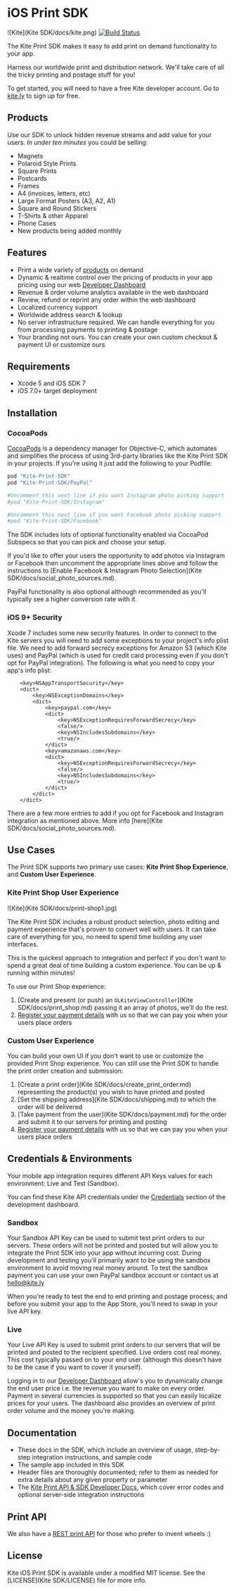 # iOS Print SDK

![Kite](Kite SDK/docs/kite.png)
[![Build Status](https://travis-ci.org/OceanLabs/iOS-Print-SDK.svg?branch=master)](https://travis-ci.org/OceanLabs/iOS-Print-SDK)

The Kite Print SDK makes it easy to add print on demand functionality to your app.

Harness our worldwide print and distribution network. We'll take care of all the tricky printing and postage stuff for you!

To get started, you will need to have a free Kite developer account. Go to [kite.ly](https://www.kite.ly) to sign up for free.

## Products

Use our SDK to unlock hidden revenue streams and add value for your users. *In under ten minutes* you could be selling:

- Magnets
- Polaroid Style Prints
- Square Prints
- Postcards
- Frames
- A4 (invoices, letters, etc)
- Large Format Posters (A3, A2, A1)
- Square and Round Stickers
- T-Shirts & other Apparel
- Phone Cases
- New products being added monthly

## Features
- Print a wide variety of [products](#products) on demand
- Dynamic & realtime control over the pricing of products in your app pricing using our web [Developer Dashboard](https://www.kite.ly)
- Revenue & order volume analytics available in the web dashboard
- Review, refund or reprint any order within the web dashboard
- Localized currency support
- Worldwide address search & lookup
- No server infrastructure required. We can handle everything for you from processing payments to printing & postage
- Your branding not ours. You can create your own custom checkout & payment UI or customize ours

## Requirements

* Xcode 5 and iOS SDK 7
* iOS 7.0+ target deployment

## Installation
### CocoaPods

[CocoaPods](http://cocoapods.org) is a dependency manager for Objective-C, which automates and simplifies the process of using 3rd-party libraries like the Kite Print SDK in your projects. If you're using it just add the following to your Podfile:

```ruby
pod "Kite-Print-SDK"
pod "Kite-Print-SDK/PayPal"

#Uncomment this next line if you want Instagram photo picking support
#pod "Kite-Print-SDK/Instagram"

#Uncomment this	next line if you want Facebook photo picking support
#pod "Kite-Print-SDK/Facebook"
```

The SDK includes lots of optional functionality enabled via CocoaPod Subspecs so that you can pick and choose your setup.

If you'd like to offer your users the opportunity to add photos via Instagram or Facebook then uncomment the appropriate lines above and follow the instructions to [Enable Facebook & Instagram Photo Selection](Kite SDK/docs/social_photo_sources.md).

PayPal functionality is also optional although recommended as you'll typically see a higher conversion rate with it.

### iOS 9+ Security

Xcode 7 includes some new security features. In order to connect to the Kite servers you will need to add some exceptions to your project's info plist file. We need to add forward secrecy exceptions for Amazon S3 (which Kite uses) and PayPal (which is used for credit card processing even if you don't opt for PayPal integration). The following is what you need to copy your app's info plist:

```
	<key>NSAppTransportSecurity</key>
	<dict>
		<key>NSExceptionDomains</key>
		<dict>
			<key>paypal.com</key>
			<dict>
				<key>NSExceptionRequiresForwardSecrecy</key>
				<false/>
				<key>NSIncludesSubdomains</key>
				<true/>
			</dict>
			<key>amazonaws.com</key>
			<dict>
				<key>NSExceptionRequiresForwardSecrecy</key>
				<false/>
				<key>NSIncludesSubdomains</key>
				<true/>
			</dict>
		</dict>
	</dict>
```

There are a few more entries to add if you opt for Facebook and Instagram integration as mentioned above. More info [here](Kite SDK/docs/social_photo_sources.md).

## Use Cases

The Print SDK supports two primary use cases: **Kite Print Shop Experience**, and **Custom User Experience**.

### Kite Print Shop User Experience

![Kite](Kite SDK/docs/print-shop1.jpg)

The Kite Print SDK includes a robust product selection, photo editing and payment experience that's proven to convert well with users. It can take care of everything for you, no need to spend time building any user interfaces.

This is the quickest approach to integration and perfect if you don't want to spend a great deal of time building a custom experience. You can be up & running within minutes!

To use our Print Shop experience:

1. [Create and present (or push) an `OLKiteViewController`](Kite SDK/docs/print_shop.md) passing it an array of photos, we'll do the rest.
2. [Register your payment details](https://www.kite.ly/accounts/billing/) with us so that we can pay you when your users place orders


### Custom User Experience
You can build your own UI if you don't want to use or customize the provided Print Shop experience. You can still use the Print SDK to handle the print order creation and submission:

1. [Create a print order](Kite SDK/docs/create_print_order.md) representing the product(s) you wish to have printed and posted
2. [Set the shipping address](Kite SDK/docs/shipping.md) to which the order will be delivered
3. [Take payment from the user](Kite SDK/docs/payment.md) for the order and submit it to our servers for printing and posting
4. [Register your payment details](https://www.kite.ly/accounts/billing/) with us so that we can pay you when your users place orders

## Credentials & Environments
Your mobile app integration requires different API Keys values for each environment: Live and Test (Sandbox).

You can find these Kite API credentials under the [Credentials](https://www.kite.ly/accounts/credentials/) section of the development dashboard.

### Sandbox

Your Sandbox API Key can be used to submit test print orders to our servers. These orders will not be printed and posted but will allow you to integrate the Print SDK into your app without incurring cost. During development and testing you'll primarily want to be using the sandbox environment to avoid moving real money around. To test the sandbox payment you can use your own PayPal sandbox account or contact us at hello@kite.ly

When you're ready to test the end to end printing and postage process; and before you submit your app to the App Store, you'll need to swap in your live API key.

### Live

Your Live API Key is used to submit print orders to our servers that will be printed and posted to the recipient specified. Live orders cost real money. This cost typically passed on to your end user (although this doesn't have to be the case if you want to cover it yourself).

Logging in to our [Developer Dashboard](https://www.kite.ly) allow's you to dynamically change the end user price i.e. the revenue you want to make on every order. Payment in several currencies is supported so that you can easily localize prices for your users. The dashboard also provides an overview of print order volume and the money you're making.

## Documentation

* These docs in the SDK, which include an overview of usage, step-by-step integration instructions, and sample code
* The sample app included in this SDK
* Header files are thoroughly documented; refer to them as needed for extra details about any given property or parameter
* The [Kite Print API & SDK Developer Docs](https://www.kite.ly/docs/1.1/), which cover error codes and optional server-side integration instructions

## Print API
We also have a [REST print API](https://www.kite.ly/docs/1.1/) for those who prefer to invent wheels :)

## License

Kite iOS Print SDK is available under a modified MIT license. See the [LICENSE](Kite SDK/LICENSE) file for more info.

